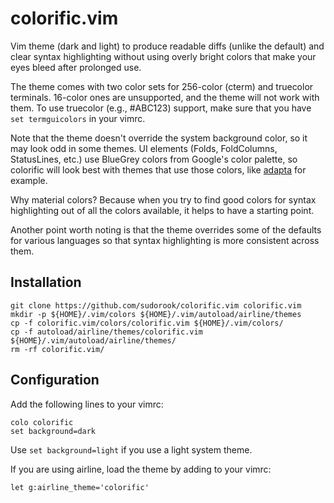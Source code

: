 # colorific.vim

Vim theme (dark and light) to produce readable diffs (unlike the default) and
clear syntax highlighting without using overly bright colors that make your
eyes bleed after prolonged use.

The theme comes with two color sets for 256-color (cterm) and truecolor
terminals. 16-color ones are unsupported, and the theme will not work with
them. To use truecolor (e.g., #ABC123) support, make sure that you have `set
termguicolors` in your vimrc.

Note that the theme doesn't override the system background color, so it may
look odd in some themes. UI elements (Folds, FoldColumns, StatusLines, etc.)
use BlueGrey colors from Google's color palette, so colorific will look best
with themes that use those colors, like
[adapta](https://github.com/adapta-project/adapta-gtk-theme) for example.

Why material colors? Because when you try to find good colors for syntax
highlighting out of all the colors available, it helps to have a starting
point.

Another point worth noting is that the theme overrides some of the defaults for
various languages so that syntax highlighting is more consistent across them.


## Installation

```
git clone https://github.com/sudorook/colorific.vim colorific.vim
mkdir -p ${HOME}/.vim/colors ${HOME}/.vim/autoload/airline/themes
cp -f colorific.vim/colors/colorific.vim ${HOME}/.vim/colors/
cp -f autoload/airline/themes/colorific.vim ${HOME}/.vim/autoload/airline/themes/
rm -rf colorific.vim/
```


## Configuration

Add the following lines to your vimrc:
```
colo colorific
set background=dark
```

Use `set background=light` if you use a light system theme.

If you are using airline, load the theme by adding to your vimrc:
```
let g:airline_theme='colorific'
```

